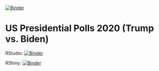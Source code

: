 [![Binder](https://mybinder.org/badge_logo.svg)](https://mybinder.org/v2/gh/Maskar/us_pres_polls_2020/HEAD?urlpath=rstudio)

# US  Presidential Polls 2020 (Trump vs. Biden)



RStudio: [![Binder](http://mybinder.org/badge_logo.svg)](http://mybinder.org/v2/gh/Maskar/us_pres_polls_2020/master?urlpath=rstudio)

RShiny: [![Binder](http://mybinder.org/badge_logo.svg)](http://mybinder.org/v2/gh/Maskar/us_pres_polls_2020/master?urlpath=shiny/shiny_dashboard/)
